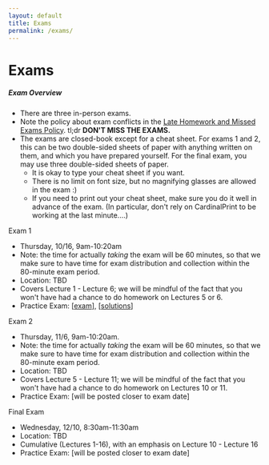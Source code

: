 ```yaml
---
layout: default
title: Exams
permalink: /exams/
---
```


# Exams


<div class="panel">
<h5 class="card-title">Exam Overview</h5>
<ul>
<li> There are three in-person exams.</li>
<li> Note the policy about exam conflicts in the <a href="/policies/">Late Homework and Missed Exams Policy</a>. tl;dr <b>DON'T MISS THE EXAMS.</b></li>
<li> The exams are closed-book except for a cheat sheet.  For exams 1 and 2, this can be two double-sided sheets of paper with anything written on them, and which you have prepared yourself.  For the final exam, you may use three double-sided sheets of paper. 
<ul> 
<li> It is okay to type your cheat sheet if you want.</li>
<li> There is no limit on font size, but no magnifying glasses are allowed in the exam :) </li> 
<li> If you need to print out your cheat sheet, make sure you do it well in advance of the exam.  (In particular, don't rely on CardinalPrint to be working at the last minute....)</li>
</ul></li>
</ul>
</div>


<div class="card mb-4">
  <div class="card-header">
    Exam 1
  </div>
  <div class="card-body">
    <p class="card-text">
	<ul>
	<li> Thursday, 10/16, 9am-10:20am</li>
	<li> Note: the time for actually <i>taking</i> the exam will be 60 minutes, so that we make sure to have time for exam distribution and collection within the 80-minute exam period.</li>
	<li> Location: TBD </li>
	<li> Covers Lecture 1 - Lecture 6; we will be mindful of the fact that you won't have had a chance to do homework on Lectures 5 or 6.</li>
	<li> Practice Exam: [<a href="/assets/Exams/practice_exam1.pdf">exam</a>], [<a href="/assets/Exams/practice_exam1_soln.pdf">solutions</a>] </li>
	</ul>
</p>
  </div>
</div>

<div class="card mb-4">
  <div class="card-header">
    Exam 2
  </div>
  <div class="card-body">
    <p class="card-text">
	<ul>
	<li> Thursday, 11/6, 9am-10:20am.</li>
	<li> Note: the time for actually <i>taking</i> the exam will be 60 minutes, so that we make sure to have time for exam distribution and collection within the 80-minute exam period.</li>
	<li> Location: TBD </li>
	<li> Covers Lecture 5 - Lecture 11; we will be mindful of the fact that you won't have had a chance to do homework on Lectures 10 or 11.</li>
	<li> Practice Exam: [will be posted closer to exam date] </li>
	</ul>
</p>
  </div>
</div>

<div class="card mb-4">
  <div class="card-header">
    Final Exam
  </div>
  <div class="card-body">
    <p class="card-text">
	<ul>
	<li> Wednesday, 12/10, 8:30am-11:30am</li>
	<li> Location: TBD </li>
	<li> Cumulative (Lectures 1-16), with an emphasis on Lecture 10 - Lecture 16</li>
	<li> Practice Exam: [will be posted closer to exam date] </li>
	</ul>
</p>
  </div>
</div>
